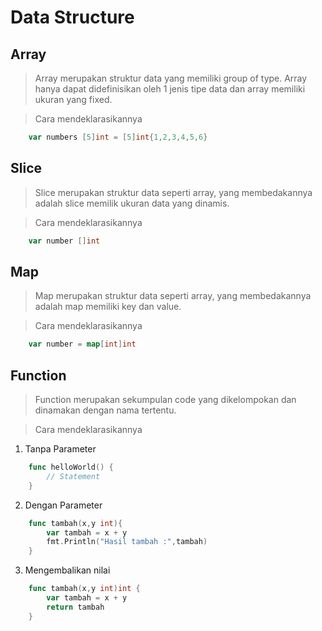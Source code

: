 # Data Structure

## Array 
> Array merupakan struktur data yang memiliki group of type. Array hanya dapat didefinisikan oleh 1 jenis tipe data dan array memiliki ukuran yang fixed.

> Cara mendeklarasikannya
```go 
    var numbers [5]int = [5]int{1,2,3,4,5,6}
```
## Slice
> Slice merupakan struktur data seperti array, yang membedakannya adalah slice memilik ukuran data yang dinamis.

> Cara mendeklarasikannya
```go
    var number []int
```

## Map
> Map merupakan struktur data seperti array, yang membedakannya adalah map memiliki key dan value.

> Cara mendeklarasikannya
```go
    var number = map[int]int
```

## Function

> Function merupakan sekumpulan code yang dikelompokan dan dinamakan dengan nama tertentu.

> Cara mendeklarasikannya
1. Tanpa Parameter
```go
    func helloWorld() {
        // Statement
    }
```
2. Dengan Parameter
```go
    func tambah(x,y int){
        var tambah = x + y
        fmt.Println("Hasil tambah :",tambah)
    }
```
3. Mengembalikan nilai
```go
    func tambah(x,y int)int {
        var tambah = x + y
        return tambah
    }
```
